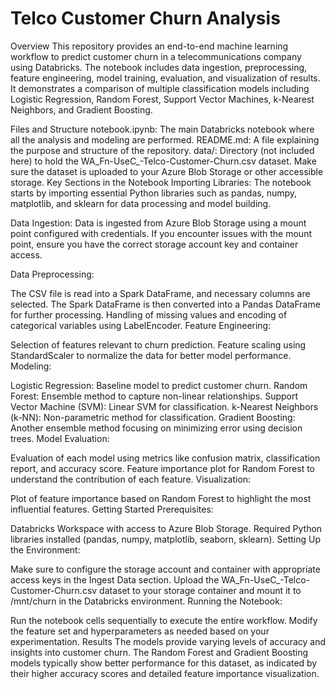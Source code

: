 # Telco Customer Churn Analysis
Overview
This repository provides an end-to-end machine learning workflow to predict customer churn in a telecommunications company using Databricks. The notebook includes data ingestion, preprocessing, feature engineering, model training, evaluation, and visualization of results. It demonstrates a comparison of multiple classification models including Logistic Regression, Random Forest, Support Vector Machines, k-Nearest Neighbors, and Gradient Boosting.

Files and Structure
notebook.ipynb: The main Databricks notebook where all the analysis and modeling are performed.
README.md: A file explaining the purpose and structure of the repository.
data/: Directory (not included here) to hold the WA_Fn-UseC_-Telco-Customer-Churn.csv dataset. Make sure the dataset is uploaded to your Azure Blob Storage or other accessible storage.
Key Sections in the Notebook
Importing Libraries: The notebook starts by importing essential Python libraries such as pandas, numpy, matplotlib, and sklearn for data processing and model building.

Data Ingestion: Data is ingested from Azure Blob Storage using a mount point configured with credentials. If you encounter issues with the mount point, ensure you have the correct storage account key and container access.

Data Preprocessing:

The CSV file is read into a Spark DataFrame, and necessary columns are selected.
The Spark DataFrame is then converted into a Pandas DataFrame for further processing.
Handling of missing values and encoding of categorical variables using LabelEncoder.
Feature Engineering:

Selection of features relevant to churn prediction.
Feature scaling using StandardScaler to normalize the data for better model performance.
Modeling:

Logistic Regression: Baseline model to predict customer churn.
Random Forest: Ensemble method to capture non-linear relationships.
Support Vector Machine (SVM): Linear SVM for classification.
k-Nearest Neighbors (k-NN): Non-parametric method for classification.
Gradient Boosting: Another ensemble method focusing on minimizing error using decision trees.
Model Evaluation:

Evaluation of each model using metrics like confusion matrix, classification report, and accuracy score.
Feature importance plot for Random Forest to understand the contribution of each feature.
Visualization:

Plot of feature importance based on Random Forest to highlight the most influential features.
Getting Started
Prerequisites:

Databricks Workspace with access to Azure Blob Storage.
Required Python libraries installed (pandas, numpy, matplotlib, seaborn, sklearn).
Setting Up the Environment:

Make sure to configure the storage account and container with appropriate access keys in the Ingest Data section.
Upload the WA_Fn-UseC_-Telco-Customer-Churn.csv dataset to your storage container and mount it to /mnt/churn in the Databricks environment.
Running the Notebook:

Run the notebook cells sequentially to execute the entire workflow.
Modify the feature set and hyperparameters as needed based on your experimentation.
Results
The models provide varying levels of accuracy and insights into customer churn. The Random Forest and Gradient Boosting models typically show better performance for this dataset, as indicated by their higher accuracy scores and detailed feature importance visualization.
